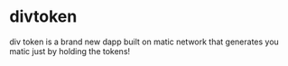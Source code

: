 # divtoken
div token is a brand new dapp built on matic network that generates you matic just by holding the tokens!

